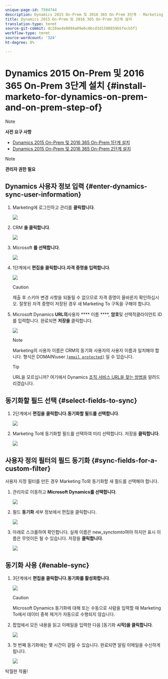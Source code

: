 ```yaml
---
unique-page-id: 7504744
description: Dynamics 2015 On-Prem 및 2016 365 On-Prem 3단계 - Marketing Docs - 제품 설명서 설치
title: Dynamics 2015 On-Prem 및 2016 365 On-Prem 3단계 설치
translation-type: tm+mt
source-git-commit: dc20aede0894a09e6c0bcd3d1580859b5fecb5f1
workflow-type: tm+mt
source-wordcount: '324'
ht-degree: 0%

---
```



# Dynamics 2015 On-Prem 및 2016 365 On-Prem 3단계 설치 {#install-marketo-for-dynamics-on-prem-and-on-prem-step-of}

>[!NOTE]
>
>**사전 요구 사항**
>
>* [Dynamics 2015 On-Prem 및 2016 365 On-Prem 1단계 설치](step-1-of-3-install.md)
>* [Dynamics 2015 On-Prem 및 2016 365 On-Prem 2단계 설치](step-2-of-3-set-up.md)

>



>[!NOTE]
>
>**관리자 권한 필요**

## Dynamics 사용자 정보 입력 {#enter-dynamics-sync-user-information}

1. Marketing에 로그인하고 관리를 **클릭합니다**.

   ![](assets/login-admin.png)

1. CRM **을 클릭합니다**.

   ![](assets/image2015-3-16-9-47-34.png)

1. Microsoft **를 선택합니다**.

   ![](assets/image2015-3-16-9-50-6.png)

1. 1단계에서 **편집을** **클릭합니다.자격 증명을 입력합니다**.

   ![](assets/image2015-3-16-9-48-43.png)

   >[!CAUTION]
   >
   >제출 후 스키마 변경 사항을 되돌릴 수 없으므로 자격 증명이 올바른지 확인하십시오. 잘못된 자격 증명이 저장된 경우 새 Marketing To 구독을 구해야 합니다.

1. Microsoft Dynamics **URL의**&#x200B;사용자 **** 이름 ****, **암호**&#x200B;및 선택적클라이언트 ID를 입력합니다. 완료되면 **저장을** 클릭합니다.

   ![](assets/client-id.png)

   >[!NOTE]
   >
   >Marketing의 사용자 이름은 CRM의 동기화 사용자의 사용자 이름과 일치해야 합니다. 형식은 DOMAIN\user [`[email protected]`](http://docs.marketo.com/cdn-cgi/l/email-protection#8cf9ffe9fecce8e3e1ede5e2a2efe3e1) 일 수 있습니다.

   >[!TIP]
   >
   >URL을 모르십니까? 여기에서 Dynamics [조직 서비스 URL을 찾는 방법을](../../../../../product-docs/crm-sync/microsoft-dynamics-sync/sync-setup/view-the-organization-service-url.md) 알려드리겠습니다.

## 동기화할 필드 선택 {#select-fields-to-sync}

1. 2단계에서 **편집을** **클릭합니다.동기화할 필드를 선택합니다**.

   ![](assets/image2015-3-16-9-51-28.png)

1. Marketing To에 동기화할 필드를 선택하여 미리 선택합니다. 저장을 **클릭합니다**.

   ![](assets/image2016-8-25-15-3a14-3a28.png)

## 사용자 정의 필터의 필드 동기화 {#sync-fields-for-a-custom-filter}

사용자 지정 필터를 만든 경우 Marketing To와 동기화할 새 필드를 선택해야 합니다.

1. 관리자로 이동하고 **Microsoft Dynamics를 선택합니다**.

   ![](assets/image2015-10-9-9-3a50-3a9.png)

1. 필드 **동기화** 세부 정보에서 편집을 클릭합니다.

   ![](assets/image2015-10-9-9-3a52-3a23.png)

1. 아래로 스크롤하여 확인합니다. 실제 이름은 new_synctomto여야 하지만 표시 이름은 무엇이든 될 수 있습니다. 저장을 **클릭합니다**.

   ![](assets/image2016-8-25-15-3a15-3a35.png)

## 동기화 사용 {#enable-sync}

1. 3단계에서 **편집을** **클릭합니다.동기화를 활성화합니다**.

   ![](assets/image2015-3-16-9-52-2.png)

   >[!CAUTION]
   >
   >Microsoft Dynamics 동기화에 대해 또는 수동으로 사람을 입력할 때 Marketing To에서 데이터 중복 제거가 자동으로 수행되지 않습니다.

1. 팝업에서 모든 내용을 읽고 이메일을 입력한 다음 [동기화 **시작]을 클릭합니다**.

   ![](assets/image2015-3-30-14-3a23-3a13.png)

1. 첫 번째 동기화에는 몇 시간이 걸릴 수 있습니다. 완료되면 알림 이메일을 수신하게 됩니다.

   ![](assets/image2015-3-16-9-59-51.png)

탁월한 작품!
